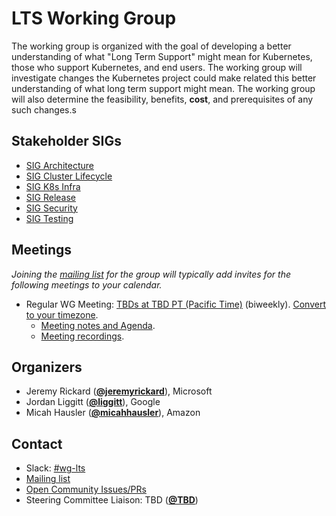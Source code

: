 <!---
This is an autogenerated file!

Please do not edit this file directly, but instead make changes to the
sigs.yaml file in the project root.

To understand how this file is generated, see https://git.k8s.io/community/generator/README.md
--->
# LTS Working Group

The working group is organized with the goal of developing a better understanding of what "Long Term Support" might mean for Kubernetes, those who support  Kubernetes, and end users. The working group will investigate changes the Kubernetes project could make related this better understanding of what long term support might mean. The working group will also determine the feasibility, benefits, **cost**, and prerequisites  of any such changes.s

## Stakeholder SIGs
* [SIG Architecture](/sig-architecture)
* [SIG Cluster Lifecycle](/sig-cluster-lifecycle)
* [SIG K8s Infra](/sig-k8s-infra)
* [SIG Release](/sig-release)
* [SIG Security](/sig-security)
* [SIG Testing](/sig-testing)

## Meetings
*Joining the [mailing list](TBD) for the group will typically add invites for the following meetings to your calendar.*
* Regular WG Meeting: [TBDs at TBD PT (Pacific Time)](TBD) (biweekly). [Convert to your timezone](http://www.thetimezoneconverter.com/?t=TBD&tz=PT%20%28Pacific%20Time%29).
  * [Meeting notes and Agenda](TBD).
  * [Meeting recordings](TBD).

## Organizers

* Jeremy Rickard (**[@jeremyrickard](https://github.com/jeremyrickard)**), Microsoft
* Jordan Liggitt (**[@liggitt](https://github.com/liggitt)**), Google
* Micah Hausler (**[@micahhausler](https://github.com/micahhausler)**), Amazon

## Contact
- Slack: [#wg-lts](https://kubernetes.slack.com/messages/wg-lts)
- [Mailing list](TBD)
- [Open Community Issues/PRs](https://github.com/kubernetes/community/labels/wg%2Flts)
- Steering Committee Liaison: TBD (**[@TBD](https://github.com/TBD)**)
<!-- BEGIN CUSTOM CONTENT -->

<!-- END CUSTOM CONTENT -->
